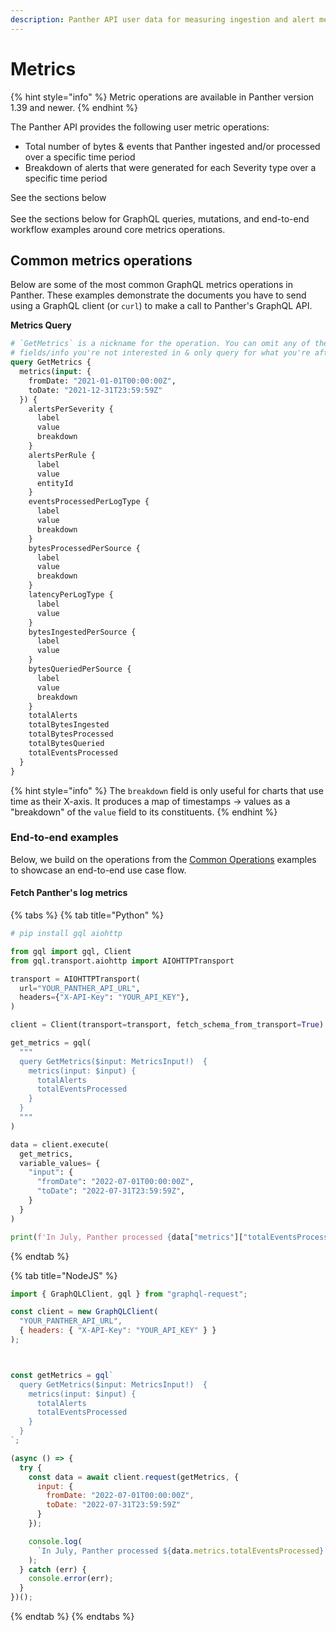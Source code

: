 ```yaml
---
description: Panther API user data for measuring ingestion and alert metrics
---
```


# Metrics

{% hint style="info" %}
Metric operations are available in Panther version 1.39 and newer.
{% endhint %}

The Panther API provides the following user metric operations:

* Total number of bytes & events that Panther ingested and/or processed over a specific time period
* Breakdown of alerts that were generated for each Severity type over a specific time period

See the sections below \
\
See the sections below for GraphQL queries, mutations, and end-to-end workflow examples around core metrics operations.

## Common metrics operations

Below are some of the most common GraphQL metrics operations in Panther. These examples demonstrate the documents you have to send using a GraphQL client (or `curl`) to make a call to Panther's GraphQL API.&#x20;

**Metrics Query**

```graphql
# `GetMetrics` is a nickname for the operation. You can omit any of the 
# fields/info you're not interested in & only query for what you're after
query GetMetrics {
  metrics(input: { 
    fromDate: "2021-01-01T00:00:00Z",
    toDate: "2021-12-31T23:59:59Z"
  }) {
    alertsPerSeverity {
      label
      value
      breakdown
    }
    alertsPerRule {
      label
      value
      entityId
    }
    eventsProcessedPerLogType {
      label
      value
      breakdown
    }
    bytesProcessedPerSource {
      label
      value
      breakdown
    }
    latencyPerLogType {
      label
      value
    }
    bytesIngestedPerSource {
      label
      value
    }
    bytesQueriedPerSource {
      label
      value
      breakdown
    }
    totalAlerts
    totalBytesIngested
    totalBytesProcessed
    totalBytesQueried
    totalEventsProcessed
  }
}
```

{% hint style="info" %}
The `breakdown` field is only useful for charts that use time as their X-axis. It produces a map of timestamps -> values as a "breakdown" of the `value` field to its constituents.
{% endhint %}

### End-to-end examples

Below, we build on the operations from the [Common Operations](metrics.md#common-metrics-operations) examples to showcase an end-to-end use case flow.

#### **Fetch Panther's log metrics**

{% tabs %}
{% tab title="Python" %}
```python
# pip install gql aiohttp

from gql import gql, Client
from gql.transport.aiohttp import AIOHTTPTransport

transport = AIOHTTPTransport(
  url="YOUR_PANTHER_API_URL",
  headers={"X-API-Key": "YOUR_API_KEY"},
)

client = Client(transport=transport, fetch_schema_from_transport=True)

get_metrics = gql(
  """
  query GetMetrics($input: MetricsInput!)  {
    metrics(input: $input) {
      totalAlerts
      totalEventsProcessed
    }
  }
  """
)

data = client.execute(
  get_metrics,
  variable_values= {
    "input": {
      "fromDate": "2022-07-01T00:00:00Z",
      "toDate": "2022-07-31T23:59:59Z",
    }
  }
)

print(f'In July, Panther processed {data["metrics"]["totalEventsProcessed"]} events and generated {data["metrics"]["totalAlerts"]} alerts')
```
{% endtab %}

{% tab title="NodeJS" %}
```javascript
import { GraphQLClient, gql } from "graphql-request";

const client = new GraphQLClient(
  "YOUR_PANTHER_API_URL",
  { headers: { "X-API-Key": "YOUR_API_KEY" } }
);



const getMetrics = gql`
  query GetMetrics($input: MetricsInput!)  {
    metrics(input: $input) {
      totalAlerts
      totalEventsProcessed
    }
  }
`;

(async () => {
  try {
    const data = await client.request(getMetrics, {
      input: {
        fromDate: "2022-07-01T00:00:00Z",
        toDate: "2022-07-31T23:59:59Z"
      }
    });

    console.log(
      `In July, Panther processed ${data.metrics.totalEventsProcessed} events and generated ${data.metrics.totalAlerts} alerts.`
    );
  } catch (err) {
    console.error(err);
  }
})();

```
{% endtab %}
{% endtabs %}

